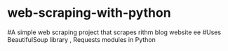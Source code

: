 # web-scraping-with-python
#A simple web scraping project that scrapes rithm blog website ee
#Uses BeautifulSoup library , Requests modules in Python 
